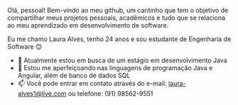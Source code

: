 Olá, pessoal! Bem-vindo ao meu github, um cantinho que tem o objetivo de compartilhar meus projetos pessoais, acadêmicos e tudo que se relaciona ao meu aprendizado em desenvolvimento de software.


Eu me chamo Laura Alves, tenho 24 anos e sou estudante de Engenharia de Software 😊

- 🔭 Atualmente estou em busca de um estágio em desenvolvimento Java
- 🌱 Estou me aperfeiçoando nas linguagens de programação Java e Angular, além de banco de dados SQL
- 📫 Você pode entrar em contato através do e-mail: laura-alves1@live.com ou telefone: (91) 98562-9551

